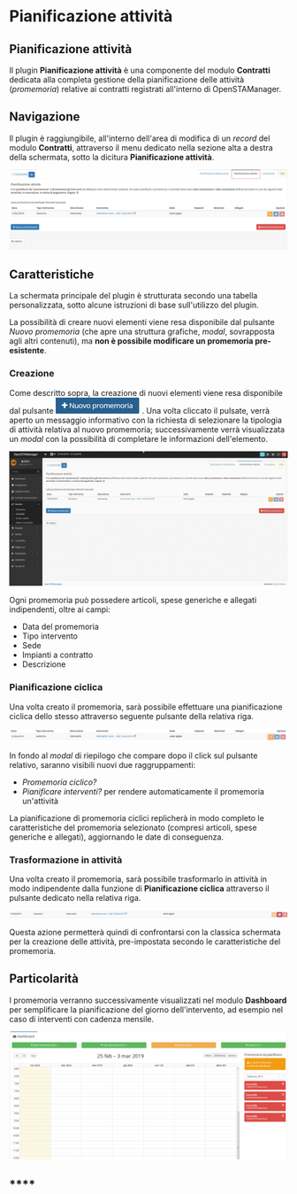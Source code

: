 # Pianificazione attività

## Pianificazione attività

Il plugin **Pianificazione attività** è una componente del modulo **Contratti** dedicata alla completa gestione della pianificazione delle attività \(_promemoria_\) relative ai contratti registrati all'interno di OpenSTAManager.

## Navigazione

Il plugin è raggiungibile, all'interno dell'area di modifica di un _record_ del modulo **Contratti**, attraverso il menu dedicato nella sezione alta a destra della schermata, sotto la dicitura **Pianificazione attività**.

![Screenshot schermata pianificazione attivit&#xE0;](../../../../../.gitbook/assets/pianificazioneattiva.PNG)

## Caratteristiche

La schermata principale del plugin è strutturata secondo una tabella personalizzata, sotto alcune istruzioni di base sull'utilizzo del plugin.

La possibilità di creare nuovi elementi viene resa disponibile dal pulsante _Nuovo promemoria_ \(che apre una struttura grafiche, _modal_, sovrapposta agli altri contenuti\), ma **non è possibile modificare un promemoria pre-esistente**.

### Creazione

Come descritto sopra, la creazione di nuovi elementi viene resa disponibile dal pulsante ![](../../../../../.gitbook/assets/nuovo-promemoria.PNG) . Una volta cliccato il pulsate, verrà aperto un messaggio informativo con la richiesta di selezionare la tipologia di attività relativa al nuovo promemoria; successivamente verrà visualizzata un _modal_ con la possibilità di completare le informazioni dell'elemento.

![GIF creazione pianificazione attivit&#xE0;](../../../../../.gitbook/assets/creazionepianificazioneattivita.gif)

Ogni promemoria può possedere articoli, spese generiche e allegati indipendenti, oltre ai campi:

* Data del promemoria
* Tipo intervento
* Sede
* Impianti a contratto
* Descrizione

### Pianificazione ciclica

Una volta creato il promemoria, sarà possibile effettuare una pianificazione ciclica dello stesso attraverso seguente pulsante della relativa riga.

![Screenshot pianificazione ciclica](../../../../../.gitbook/assets/pianificazione.PNG)

In fondo al _modal_ di riepilogo che compare dopo il click sul pulsante relativo, saranno visibili nuovi due raggruppamenti:

* _Promemoria ciclico?_
* _Pianificare interventi?_ per rendere automaticamente il promemoria un'attività

La pianificazione di promemoria ciclici replicherà in modo completo le caratteristiche del promemoria selezionato \(compresi articoli, spese generiche e allegati\), aggiornando le date di conseguenza.

### Trasformazione in attività

Una volta creato il promemoria, sarà possibile trasformarlo in attività in modo indipendente dalla funzione di **Pianificazione ciclica** attraverso il pulsante dedicato nella relativa riga.

![Trasformazione in attivit&#xE0;](../../../../../.gitbook/assets/pcinattivita.PNG)

Questa azione permetterà quindi di confrontarsi con la classica schermata per la creazione delle attività, pre-impostata secondo le caratteristiche del promemoria.

## Particolarità

I promemoria verranno successivamente visualizzati nel modulo **Dashboard** per semplificare la pianificazione del giorno dell'intervento, ad esempio nel caso di interventi con cadenza mensile.

![Esempio Promemoria da pianificare](../../../../../.gitbook/assets/promemoriadapianificare.PNG)

## \*\*\*\*

